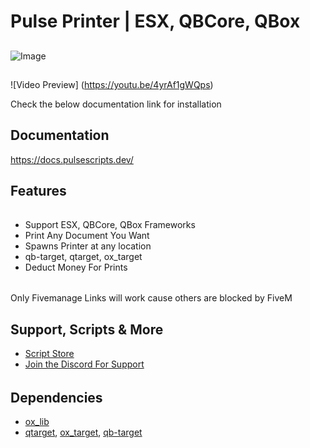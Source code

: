 # Pulse Printer | ESX, QBCore, QBox

##
![Image](https://i.imgur.com/r9ErEkc.png)

##
![Video Preview] (https://youtu.be/4yrAf1gWQps)

Check the below documentation link for installation
## Documentation
https://docs.pulsescripts.dev/
##

## Features
######
- Support ESX, QBCore, QBox Frameworks
- Print Any Document You Want
- Spawns Printer at any location
- qb-target, qtarget, ox_target
- Deduct Money For Prints

######

##
Only Fivemanage Links will work cause others are blocked by FiveM
##
## Support, Scripts & More
- [Script Store](https://pulsescripts.tebex.io/)
- [Join the Discord For Support](https://discord.gg/c6gXmtEf3H)
######

## Dependencies
- [ox_lib](https://github.com/overextended/ox_lib/releases)
- [qtarget](https://github.com/overextended/qtarget.git), [ox_target](https://github.com/overextended/ox_target/releases), [qb-target](https://github.com/qbcore-framework/qb-target)
##
